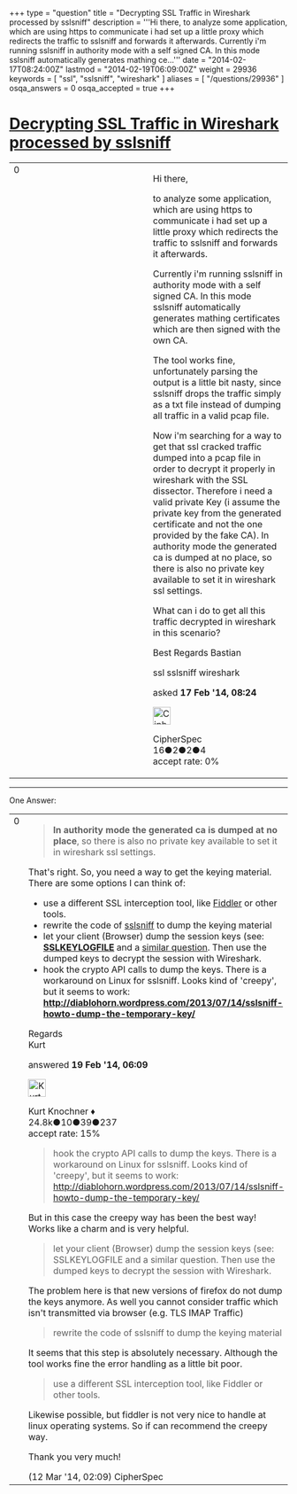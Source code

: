 +++
type = "question"
title = "Decrypting SSL Traffic in Wireshark processed by sslsniff"
description = '''Hi there, to analyze some application, which are using https to communicate i had set up a little proxy which redirects the traffic to sslsniff and forwards it afterwards. Currently i&#x27;m running sslsniff in authority mode with a self signed CA. In this mode sslsniff automatically generates mathing ce...'''
date = "2014-02-17T08:24:00Z"
lastmod = "2014-02-19T06:09:00Z"
weight = 29936
keywords = [ "ssl", "sslsniff", "wireshark" ]
aliases = [ "/questions/29936" ]
osqa_answers = 0
osqa_accepted = true
+++

<div class="headNormal">

# [Decrypting SSL Traffic in Wireshark processed by sslsniff](/questions/29936/decrypting-ssl-traffic-in-wireshark-processed-by-sslsniff)

</div>

<div id="main-body">

<div id="askform">

<table id="question-table" style="width:100%;"><colgroup><col style="width: 50%" /><col style="width: 50%" /></colgroup><tbody><tr class="odd"><td style="width: 30px; vertical-align: top"><div class="vote-buttons"><div id="post-29936-score" class="post-score" title="current number of votes">0</div><div id="favorite-count" class="favorite-count"></div></div></td><td><div id="item-right"><div class="question-body"><p>Hi there,</p><p>to analyze some application, which are using https to communicate i had set up a little proxy which redirects the traffic to sslsniff and forwards it afterwards.</p><p>Currently i'm running sslsniff in authority mode with a self signed CA. In this mode sslsniff automatically generates mathing certificates which are then signed with the own CA.</p><p>The tool works fine, unfortunately parsing the output is a little bit nasty, since sslsniff drops the traffic simply as a txt file instead of dumping all traffic in a valid pcap file.</p><p>Now i'm searching for a way to get that ssl cracked traffic dumped into a pcap file in order to decrypt it properly in wireshark with the SSL dissector. Therefore i need a valid private Key (i assume the private key from the generated certificate and not the one provided by the fake CA). In authority mode the generated ca is dumped at no place, so there is also no private key available to set it in wireshark ssl settings.</p><p>What can i do to get all this traffic decrypted in wireshark in this scenario?</p><p>Best Regards Bastian</p></div><div id="question-tags" class="tags-container tags">ssl sslsniff wireshark</div><div id="question-controls" class="post-controls"></div><div class="post-update-info-container"><div class="post-update-info post-update-info-user"><p>asked <strong>17 Feb '14, 08:24</strong></p><img src="https://secure.gravatar.com/avatar/1cd9e3324f5061cdcb2ea68cb5fe8a01?s=32&amp;d=identicon&amp;r=g" class="gravatar" width="32" height="32" alt="CipherSpec&#39;s gravatar image" /><p>CipherSpec<br />
<span class="score" title="16 reputation points">16</span><span title="2 badges"><span class="badge1">●</span><span class="badgecount">2</span></span><span title="2 badges"><span class="silver">●</span><span class="badgecount">2</span></span><span title="4 badges"><span class="bronze">●</span><span class="badgecount">4</span></span><br />
<span class="accept_rate" title="Rate of the user&#39;s accepted answers">accept rate:</span> <span title="CipherSpec has no accepted answers">0%</span></p></div></div><div id="comments-container-29936" class="comments-container"></div><div id="comment-tools-29936" class="comment-tools"></div><div class="clear"></div><div id="comment-29936-form-container" class="comment-form-container"></div><div class="clear"></div></div></td></tr></tbody></table>

------------------------------------------------------------------------

<div class="tabBar">

<span id="sort-top"></span>

<div class="headQuestions">

One Answer:

</div>

</div>

<span id="30004"></span>

<div id="answer-container-30004" class="answer accepted-answer">

<table style="width:100%;"><colgroup><col style="width: 50%" /><col style="width: 50%" /></colgroup><tbody><tr class="odd"><td style="width: 30px; vertical-align: top"><div class="vote-buttons"><div id="post-30004-score" class="post-score" title="current number of votes">0</div></div></td><td><div class="item-right"><div class="answer-body"><blockquote><p><strong>In authority mode the generated ca is dumped at no place</strong>, so there is also no private key available to set it in wireshark ssl settings.</p></blockquote><p>That's right. So, you need a way to get the keying material. There are some options I can think of:</p><ul><li>use a different SSL interception tool, like <a href="http://www.telerik.com/fiddler">Fiddler</a> or other tools.</li><li>rewrite the code of <a href="http://www.thoughtcrime.org/software/sslsniff/">sslsniff</a> to dump the keying material</li><li>let your client (Browser) dump the session keys (see: <strong><a href="http://www.root9.net/2012/11/ssl-decryption-with-wireshark-private.html">SSLKEYLOGFILE</a></strong> and a <a href="http://ask.wireshark.org/questions/10730/how-to-config-master-key-and-session-id-in-wireshark">similar question</a>. Then use the dumped keys to decrypt the session with Wireshark.</li><li>hook the crypto API calls to dump the keys. There is a workaround on Linux for sslsniff. Looks kind of 'creepy', but it seems to work: <strong><a href="http://diablohorn.wordpress.com/2013/07/14/sslsniff-howto-dump-the-temporary-key/">http://diablohorn.wordpress.com/2013/07/14/sslsniff-howto-dump-the-temporary-key/</a></strong></li></ul><p>Regards<br />
Kurt</p></div><div class="answer-controls post-controls"></div><div class="post-update-info-container"><div class="post-update-info post-update-info-user"><p>answered <strong>19 Feb '14, 06:09</strong></p><img src="https://secure.gravatar.com/avatar/23b7bf5b13bc2c98b2e8aa9869ca5d75?s=32&amp;d=identicon&amp;r=g" class="gravatar" width="32" height="32" alt="Kurt%20Knochner&#39;s gravatar image" /><p>Kurt Knochner ♦<br />
<span class="score" title="24767 reputation points"><span>24.8k</span></span><span title="10 badges"><span class="badge1">●</span><span class="badgecount">10</span></span><span title="39 badges"><span class="silver">●</span><span class="badgecount">39</span></span><span title="237 badges"><span class="bronze">●</span><span class="badgecount">237</span></span><br />
<span class="accept_rate" title="Rate of the user&#39;s accepted answers">accept rate:</span> <span title="Kurt Knochner has 344 accepted answers">15%</span> </br></p></div></div><div id="comments-container-30004" class="comments-container"><span id="30710"></span><div id="comment-30710" class="comment"><div id="post-30710-score" class="comment-score"></div><div class="comment-text"><blockquote><p>hook the crypto API calls to dump the keys. There is a workaround on Linux for sslsniff. Looks kind of 'creepy', but it seems to work: <a href="http://diablohorn.wordpress.com/2013/07/14/sslsniff-howto-dump-the-temporary-key/">http://diablohorn.wordpress.com/2013/07/14/sslsniff-howto-dump-the-temporary-key/</a></p></blockquote><p>But in this case the creepy way has been the best way! Works like a charm and is very helpful.</p><blockquote><p>let your client (Browser) dump the session keys (see: SSLKEYLOGFILE and a similar question. Then use the dumped keys to decrypt the session with Wireshark.</p></blockquote><p>The problem here is that new versions of firefox do not dump the keys anymore. As well you cannot consider traffic which isn't transmitted via browser (e.g. TLS IMAP Traffic)</p><blockquote><p>rewrite the code of sslsniff to dump the keying material</p></blockquote><p>It seems that this step is absolutely necessary. Although the tool works fine the error handling as a little bit poor.</p><blockquote><p>use a different SSL interception tool, like Fiddler or other tools.</p></blockquote><p>Likewise possible, but fiddler is not very nice to handle at linux operating systems. So if can recommend the creepy way.</p><p>Thank you very much!</p></div><div id="comment-30710-info" class="comment-info"><span class="comment-age">(12 Mar '14, 02:09)</span> CipherSpec</div></div></div><div id="comment-tools-30004" class="comment-tools"></div><div class="clear"></div><div id="comment-30004-form-container" class="comment-form-container"></div><div class="clear"></div></div></td></tr></tbody></table>

</div>

<div class="paginator-container-left">

</div>

</div>

</div>

